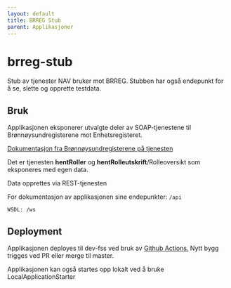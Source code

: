 ```yaml
---
layout: default
title: BRREG Stub
parent: Applikasjoner
---
```


# brreg-stub
Stub av tjenester NAV bruker mot BRREG. Stubben har også endepunkt for å se, slette og opprette testdata.

## Bruk

Applikasjonen eksponerer utvalgte deler av SOAP-tjenestene til Brønnøysundregisterene mot Enhetsregisteret.

[Dokumentasjon fra Brønnøysundregisterene på tjenesten](https://www.brreg.no/produkter-og-tjenester/bestille-produkter/maskinlesbare-data-enhetsregisteret/full-tilgang-enhetsregisteret/teknisk-dokumentasjon-for-maskinell-tilgang-til-enhetsregisteret/)

Det er tjenesten **hentRoller** og **hentRolleutskrift**/Rolleoversikt som eksponeres med egen data.

Data opprettes via REST-tjenesten

For dokumentasjon av applikasjonen sine endepunkter: `/api`

`WSDL: /ws`

## Deployment

Applikasjonen deployes til dev-fss ved bruk av [Github Actions.](https://www.brreg.no/produkter-og-tjenester/bestille-produkter/maskinlesbare-data-enhetsregisteret/full-tilgang-enhetsregisteret/teknisk-dokumentasjon-for-maskinell-tilgang-til-enhetsregisteret/
) Nytt bygg trigges ved PR eller merge til master. 

Applikasjonen kan også startes opp lokalt ved å bruke LocalApplicationStarter

